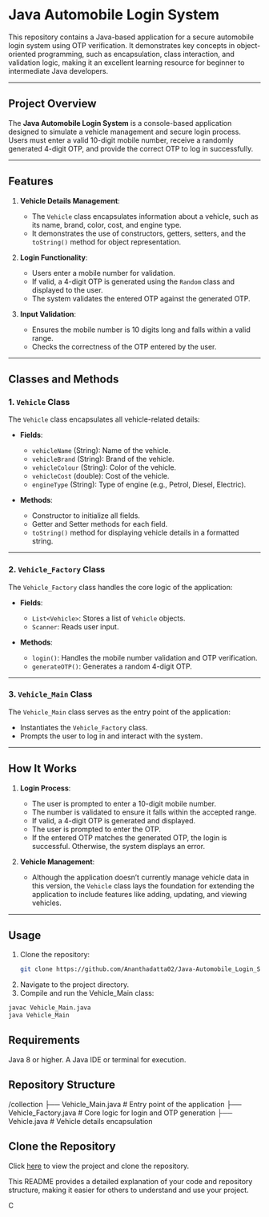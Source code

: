 # Java Automobile Login System

This repository contains a Java-based application for a secure automobile login system using OTP verification. It demonstrates key concepts in object-oriented programming, such as encapsulation, class interaction, and validation logic, making it an excellent learning resource for beginner to intermediate Java developers.

---

## Project Overview

The **Java Automobile Login System** is a console-based application designed to simulate a vehicle management and secure login process. Users must enter a valid 10-digit mobile number, receive a randomly generated 4-digit OTP, and provide the correct OTP to log in successfully.

---

## Features

1. **Vehicle Details Management**:
   - The `Vehicle` class encapsulates information about a vehicle, such as its name, brand, color, cost, and engine type.
   - It demonstrates the use of constructors, getters, setters, and the `toString()` method for object representation.

2. **Login Functionality**:
   - Users enter a mobile number for validation.
   - If valid, a 4-digit OTP is generated using the `Random` class and displayed to the user.
   - The system validates the entered OTP against the generated OTP.

3. **Input Validation**:
   - Ensures the mobile number is 10 digits long and falls within a valid range.
   - Checks the correctness of the OTP entered by the user.

---

## Classes and Methods

### 1. `Vehicle` Class
The `Vehicle` class encapsulates all vehicle-related details:
- **Fields**:
  - `vehicleName` (String): Name of the vehicle.
  - `vehicleBrand` (String): Brand of the vehicle.
  - `vehicleColour` (String): Color of the vehicle.
  - `vehicleCost` (double): Cost of the vehicle.
  - `engineType` (String): Type of engine (e.g., Petrol, Diesel, Electric).

- **Methods**:
  - Constructor to initialize all fields.
  - Getter and Setter methods for each field.
  - `toString()` method for displaying vehicle details in a formatted string.

---

### 2. `Vehicle_Factory` Class
The `Vehicle_Factory` class handles the core logic of the application:
- **Fields**:
  - `List<Vehicle>`: Stores a list of `Vehicle` objects.
  - `Scanner`: Reads user input.

- **Methods**:
  - `login()`: Handles the mobile number validation and OTP verification.
  - `generateOTP()`: Generates a random 4-digit OTP.

---

### 3. `Vehicle_Main` Class
The `Vehicle_Main` class serves as the entry point of the application:
- Instantiates the `Vehicle_Factory` class.
- Prompts the user to log in and interact with the system.

---

## How It Works

1. **Login Process**:
   - The user is prompted to enter a 10-digit mobile number.
   - The number is validated to ensure it falls within the accepted range.
   - If valid, a 4-digit OTP is generated and displayed.
   - The user is prompted to enter the OTP.
   - If the entered OTP matches the generated OTP, the login is successful. Otherwise, the system displays an error.

2. **Vehicle Management**:
   - Although the application doesn’t currently manage vehicle data in this version, the `Vehicle` class lays the foundation for extending the application to include features like adding, updating, and viewing vehicles.

---

## Usage

1. Clone the repository:
   ```bash
   git clone https://github.com/Ananthadatta02/Java-Automobile_Login_System.git
2. Navigate to the project directory.
3. Compile and run the Vehicle_Main class:
```bash
javac Vehicle_Main.java
java Vehicle_Main
```
## Requirements

Java 8 or higher.
A Java IDE or terminal for execution.

## Repository Structure

/collection
  ├── Vehicle_Main.java       # Entry point of the application
  ├── Vehicle_Factory.java    # Core logic for login and OTP generation
  ├── Vehicle.java            # Vehicle details encapsulation


## Clone the Repository
Click [here](https://github.com/Ananthadatta02/Java-Automobile_Login_System.git) to view the project and clone the repository.

This README provides a detailed explanation of your code and repository structure, making it easier for others to understand and use your project.













C
